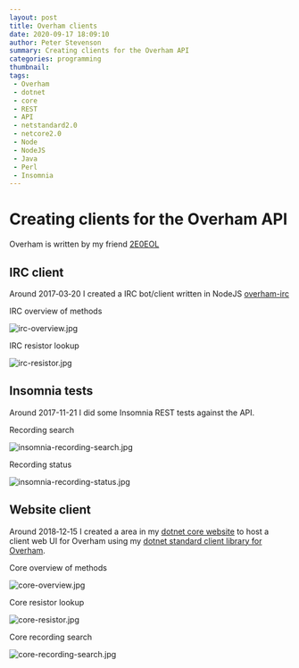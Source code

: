 ```yaml
---
layout: post
title: Overham clients
date: 2020-09-17 18:09:10
author: Peter Stevenson
summary: Creating clients for the Overham API
categories: programming
thumbnail:
tags:
 - Overham
 - dotnet
 - core
 - REST
 - API
 - netstandard2.0
 - netcore2.0
 - Node
 - NodeJS
 - Java
 - Perl
 - Insomnia
---
```


# Creating clients for the Overham API

Overham is written by my friend [2E0EOL](http://www.daybologic.co.uk/services.php?content=overham)

## IRC client

Around 2017‑03‑20 I created a IRC bot/client written in NodeJS [overham-irc](https://bitbucket.org/2E0PGS/overham-irc)

IRC overview of methods

![irc-overview.jpg](/blog/assets/2020-09-17/irc-overview.jpg)

IRC resistor lookup

![irc-resistor.jpg](/blog/assets/2020-09-17/irc-resistor.jpg)

## Insomnia tests

Around 2017-11-21 I did some Insomnia REST tests against the API.

Recording search

![insomnia-recording-search.jpg](/blog/assets/2020-09-17/insomnia-recording-search.jpg)

Recording status

![insomnia-recording-status.jpg](/blog/assets/2020-09-17/insomnia-recording-stats.jpg)

## Website client

Around 2018‑12‑15 I created a area in my [dotnet core website](https://bitbucket.org/2E0PGS/core) to host a client web UI for Overham using my [dotnet standard client library for Overham](https://bitbucket.org/2E0PGS/overham-client).

Core overview of methods

![core-overview.jpg](/blog/assets/2020-09-17/core-overview.jpg)

Core resistor lookup

![core-resistor.jpg](/blog/assets/2020-09-17/core-resistor.jpg)

Core recording search

![core-recording-search.jpg](/blog/assets/2020-09-17/core-recording-search.jpg)

